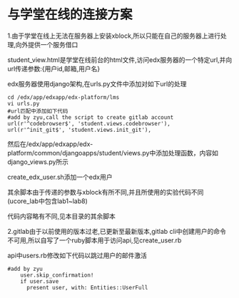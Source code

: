 与学堂在线的连接方案
======

1.由于学堂在线上无法在服务器上安装xblock,所以只能在自己的服务器上进行处理,向外提供一个服务借口

student_view.html是学堂在线前台的html文件,访问edx服务器的一个特定url,并向url传递参数:{用户id,邮箱,用户名}

edx服务器使用django架构,在urls.py文件中添加对如下url的处理

    cd /edx/app/edxapp/edx-platform/lms
    vi urls.py
    #url匹配中添加如下代码
    #add by zyu,call the script to create gitlab account
    url(r'^codebrowser$', 'student.views.codebrowser'),
    url(r'^init_git$', 'student.views.init_git'),
    
然后在/edx/app/edxapp/edx-platform/common/djangoapps/student/views.py中添加处理函数，内容如django_views.py所示

create_edx_user.sh添加一个edx用户

其余脚本由于传递的参数与xblock有所不同,并且所使用的实验代码不同(ucore_lab中包含lab1~lab8)

代码内容略有不同,见本目录的其余脚本

2.gitlab由于以前使用的版本过老,已更新至最新版本,gitlab cli中创建用户的命令不可用,所以自写了一个ruby脚本用于访问api,见create_user.rb


api中users.rb修改如下代码以跳过用户的邮件激活

    #add by zyu
        user.skip_confirmation!
        if user.save
          present user, with: Entities::UserFull
